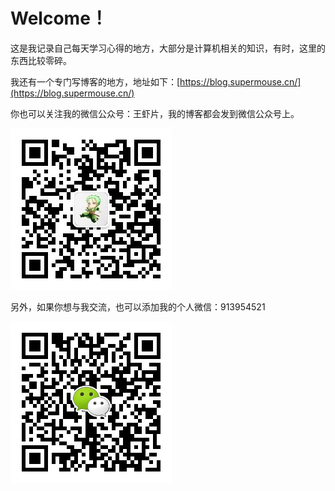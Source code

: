 # Welcome！

这是我记录自己每天学习心得的地方，大部分是计算机相关的知识，有时，这里的东西比较零碎。

我还有一个专门写博客的地方，地址如下：[https://blog.supermouse.cn/](https://blog.supermouse.cn/)

你也可以关注我的微信公众号：王虾片，我的博客都会发到微信公众号上。

![&#x5FAE;&#x4FE1;&#x626B;&#x4E00;&#x626B;&#x4E0A;&#x65B9;&#x4E8C;&#x7EF4;&#x7801;&#xFF0C;&#x5173;&#x6CE8;&#x6211;&#x7684;&#x516C;&#x4F17;&#x53F7;&#xFF1A;&#x738B;&#x867E;&#x7247;](.gitbook/assets/wei-xin-gong-zhong-hao-er-wei-ma-.jpg)

另外，如果你想与我交流，也可以添加我的个人微信：913954521

![&#x5FAE;&#x4FE1;&#x626B;&#x4E00;&#x626B;&#x4E0A;&#x65B9;&#x4E8C;&#x7EF4;&#x7801;&#xFF0C;&#x6DFB;&#x52A0;&#x6211;&#x7684;&#x4E2A;&#x4EBA;&#x5FAE;&#x4FE1;&#xFF1A;&#x738B;&#x867E;&#x7247;](.gitbook/assets/wei-ming-ming-tu-pian-.jpg)

